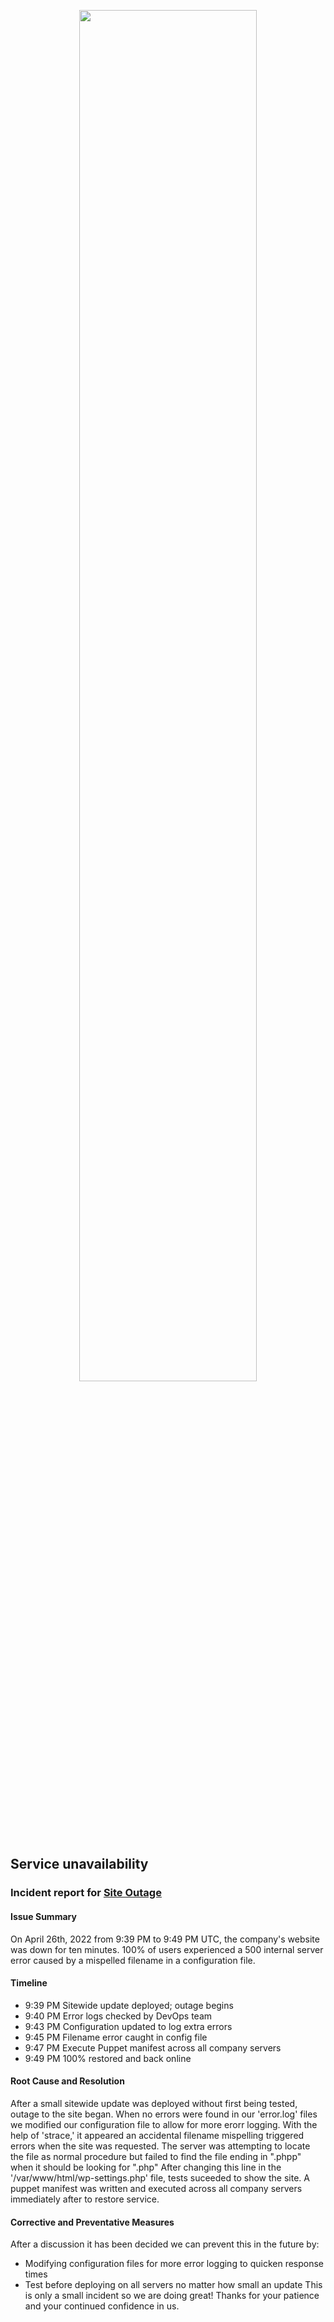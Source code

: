 <p align="center">
<img src="https://raw.githubusercontent.com/Eric20Junior/alx-system_engineering-devops/master/0x19-postmortem/youtube500error.jpg" width=75% height=75%/>
</p>

## Service unavailability
### Incident report for [Site Outage](https://raw.githubusercontent.com/Eric20Junior/alx-system_engineering-devops/master/0x19-postmortem/youtube500error.jpg)

#### Issue Summary
On April 26th, 2022 from 9:39 PM to 9:49 PM UTC, the company's website was down for ten minutes. 100% of users experienced a 500 internal server error caused by a mispelled filename in a configuration file.

#### Timeline
* 9:39 PM   Sitewide update deployed; outage begins
* 9:40 PM   Error logs checked by DevOps team
* 9:43 PM   Configuration updated to log extra errors
* 9:45 PM   Filename error caught in config file
* 9:47 PM   Execute Puppet manifest across all company servers
* 9:49 PM   100% restored and back online

#### Root Cause and Resolution
After a small sitewide update was deployed without first being tested, outage to the site began. When no errors were found in our 'error.log' files we modified our configuration file to allow for more erorr logging. With the help of 'strace,' it appeared an accidental filename mispelling triggered errors when the site was requested. The server was attempting to locate the file as normal procedure but failed to find the file ending in ".phpp" when it should be looking for ".php" After changing this line in the '/var/www/html/wp-settings.php' file, tests suceeded to show the site. A puppet manifest was written and executed across all company servers immediately after to restore service.

#### Corrective and Preventative Measures
After a discussion it has been decided we can prevent this in the future by:
* Modifying configuration files for more error logging to quicken response times
* Test before deploying on all servers no matter how small an update
This is only a small incident so we are doing great! Thanks for your patience and your continued confidence in us.
